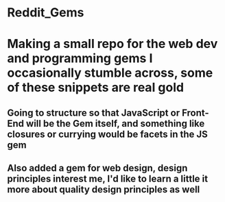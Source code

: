 # Reddit_Gems
# Making a small repo for the web dev and programming gems I occasionally stumble across, some of these snippets are real gold
## Going to structure so that JavaScript or Front-End will be the Gem itself, and something like closures or currying would be facets in the JS gem
## Also added a gem for web design, design principles interest me, I'd like to learn a little it more about quality design principles as well
